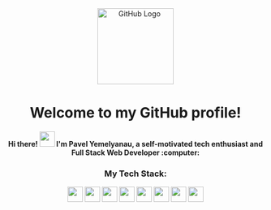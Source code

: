 <div align="center">
<img src="https://github.com/raghavk16/raghavk16/blob/master/octo.gif" alt="GitHub Logo" width="150" height="150" />
</div>
<div align="center">

# Welcome to my GitHub profile!
</div>
<h4 align="center">
    Hi there! <img src="https://user-images.githubusercontent.com/42378118/110234147-e3259600-7f4e-11eb-95be-0c4047144dea.gif" width="30"> I'm Pavel Yemelyanau, a self-motivated tech enthusiast and Full Stack Web Developer :computer:
  </h4>

<div align="center">
  
### My Tech Stack:
</div>

<div align="center">
<code><img height="30" src="https://upload.wikimedia.org/wikipedia/commons/thumb/6/6a/JavaScript-logo.png/240px-JavaScript-logo.png"></code>
<code><img height="30" src="https://upload.wikimedia.org/wikipedia/commons/thumb/4/4c/Typescript_logo_2020.svg/1024px-Typescript_logo_2020.svg.png"></code>
<code><img height="30" src="https://brandslogos.com/wp-content/uploads/images/react-logo-vector.svg"></code>
<code><img height="30" src="https://logicwiki.co.uk/images/4/49/Redux.png"></code>
<code><img height="30" src="https://cdn-icons-png.flaticon.com/512/5968/5968322.png"></code>
<code><img height="30" src="https://docs.nestjs.com/assets/logo-small.svg"></code>
<code><img height="30" src="https://cdn4.iconfinder.com/data/icons/flat-pro-database-set-1/32/sql-badge-512.png"></code>
<code><img height="30" src="https://upload.wikimedia.org/wikipedia/commons/2/29/Postgresql_elephant.svg"></code>
</div>

<br/>
